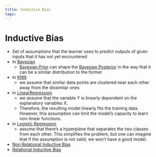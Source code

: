 ```yaml
---
title: Inductive Bias
tags:
---
```


# Inductive Bias
- Set of assumptions that the learner uses to predict outputs of given inputs that it has not yet encountered
- In [Bayesian](Bayesian.md)
	- [Bayesian Prior](Bayesian%20Prior.md) can shape the [Bayesian Posterior](Bayesian%20Posterior.md) in the way that it can be a similar distribution to the former
- In [KNN](KNN)
	- we assume that similar data points are clustered near each other away from the dissimilar ones
- in [LinearRegression](LinearRegression.md)
	- we assume that the variable Y is linearly dependent on the explanatory variables X.
	- Therefore, the resulting model linearly fits the training data. However, this assumption can limit the model’s capacity to learn non-linear functions.
- in [Logistic Regression](Logistic%20Regression)
	- assume that there’s a hyperplane that separates the two classes from each other. This simplifies the problem, but one can imagine that if the assumption is not valid, we won’t have a good model.
- [Non Relational Inductive Bias](Non%20Relational%20Inductive%20Bias.md)
- [Relational Inductive Bias](Relational%20Inductive%20Bias.md)







































